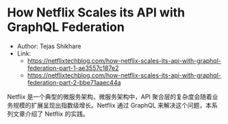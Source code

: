 # How Netflix Scales its API with GraphQL Federation

* Author: Tejas Shikhare
* Link:
    * https://netflixtechblog.com/how-netflix-scales-its-api-with-graphql-federation-part-1-ae3557c187e2
    * https://netflixtechblog.com/how-netflix-scales-its-api-with-graphql-federation-part-2-bbe71aaec44a

Netflix 是一个典型的微服务架构，微服务架构中，API 聚合层的复杂度会随着业务规模的扩展呈现出指数级增长。Netflix 通过 GraphQL 来解决这个问题，本系列文章介绍了 Netflix 的实践。

